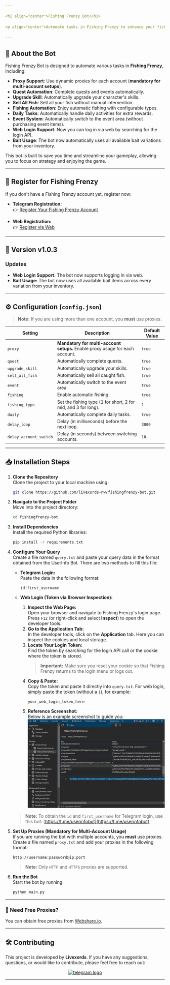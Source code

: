 ```yaml
---

<h1 align="center">Fishing Frenzy Bot</h1>

<p align="center">Automate tasks in Fishing Frenzy to enhance your fishing skills, upgrade your abilities, and maximize your daily rewards!</p>

---
```


## 🚀 About the Bot

Fishing Frenzy Bot is designed to automate various tasks in **Fishing Frenzy**, including:

- **Proxy Support**: Use dynamic proxies for each account (**mandatory for multi-account setups**).
- **Quest Automation**: Complete quests and events automatically.
- **Upgrade Skill**: Automatically upgrade your character's skills.
- **Sell All Fish**: Sell all your fish without manual intervention.
- **Fishing Automation**: Enjoy automatic fishing with configurable types.
- **Daily Tasks**: Automatically handle daily activities for extra rewards.
- **Event System**: Automatically switch to the event area (without purchasing event items).
- **Web Login Support**: Now you can log in via web by searching for the login API.
- **Bait Usage**: The bot now automatically uses all available bait variations from your inventory.

This bot is built to save you time and streamline your gameplay, allowing you to focus on strategy and enjoying the game.

---

## 🎣 Register for Fishing Frenzy

If you don't have a Fishing Frenzy account yet, register now:

- **Telegram Registration:**  
  👉 [Register Your Fishing Frenzy Account](https://t.me/fishingfrenzy_bot/fishingfrenzyapp?startapp=HE8W8F)

- **Web Registration:**  
  👉 [Register via Web](https://fishingfrenzy.co?code=HE8W8F)

---

## 🌟 Version v1.0.3

### Updates

- **Web Login Support:** The bot now supports logging in via web.
- **Bait Usage:** The bot now uses all available bait items across every variation from your inventory.

---

## ⚙️ Configuration (`config.json`)

> **Note:** If you are using more than one account, you **must** use proxies.

| **Setting**            | **Description**                                                              | **Default Value** |
| ---------------------- | ---------------------------------------------------------------------------- | ----------------- |
| `proxy`                | **Mandatory for multi-account setups.** Enable proxy usage for each account. | `true`            |
| `quest`                | Automatically complete quests.                                               | `true`            |
| `upgrade_skill`        | Automatically upgrade your skills.                                           | `true`            |
| `sell_all_fish`        | Automatically sell all caught fish.                                          | `true`            |
| `event`                | Automatically switch to the event area.                                      | `true`            |
| `fishing`              | Enable automatic fishing.                                                    | `true`            |
| `fishing_type`         | Set the fishing type (1 for short, 2 for mid, and 3 for long).                | `1`               |
| `daily`                | Automatically complete daily tasks.                                          | `true`            |
| `delay_loop`           | Delay (in milliseconds) before the next loop.                               | `3000`            |
| `delay_account_switch` | Delay (in seconds) between switching accounts.                               | `10`              |

---

## 📥 Installation Steps

1. **Clone the Repository**  
   Clone the project to your local machine using:

   ```bash
   git clone https://github.com/livexords-nw/fishingfrenzy-bot.git
   ```

2. **Navigate to the Project Folder**  
   Move into the project directory:

   ```bash
   cd fishingfrenzy-bot
   ```

3. **Install Dependencies**  
   Install the required Python libraries:

   ```bash
   pip install -r requirements.txt
   ```

4. **Configure Your Query**  
   Create a file named `query.txt` and paste your query data in the format obtained from the UserInfo Bot. There are two methods to fill this file:

   - **Telegram Login:**  
     Paste the data in the following format:
     ```
     id|first_username
     ```

   - **Web Login (Token via Browser Inspection):**  
     1. **Inspect the Web Page:**  
        Open your browser and navigate to Fishing Frenzy's login page.  
        Press `F12` (or right-click and select **Inspect**) to open the developer tools.
     2. **Go to the Application Tab:**  
        In the developer tools, click on the **Application** tab. Here you can inspect the cookies and local storage.
     3. **Locate Your Login Token:**  
        Find the token by searching for the login API call or the cookie where the token is stored.  
        > **Important:** Make sure you reset your cookie so that Fishing Frenzy returns to the login menu or logs out.
     4. **Copy & Paste:**  
        Copy the token and paste it directly into `query.txt`. For web login, simply paste the token (without a `|`), for example:
        ```
        your_web_login_token_here
        ```
     5. **Reference Screenshot:**  
        Below is an example screenshot to guide you:
        ![Auth Example](auth.png)

   > **Note:** To obtain the `id` and `first_username` for Telegram login, use this bot: [https://t.me/userinfobot](https://t.me/userinfobot)

5. **Set Up Proxies (Mandatory for Multi-Account Usage)**  
   If you are running the bot with multiple accounts, you **must** use proxies. Create a file named `proxy.txt` and add your proxies in the following format:

   ```  
   http://username:password@ip:port
   ```

   > **Note:** Only `HTTP` and `HTTPS` proxies are supported.

6. **Run the Bot**  
   Start the bot by running:

   ```bash
   python main.py
   ```

---

### 🔹 Need Free Proxies?

You can obtain free proxies from [Webshare.io](https://www.webshare.io/).

---

## 🛠️ Contributing

This project is developed by **Livexords**. If you have any suggestions, questions, or would like to contribute, please feel free to reach out:

<div align="center">
  <a href="https://t.me/livexordsscript" target="_blank">
    <img src="https://img.shields.io/static/v1?message=Livexords&logo=telegram&label=&color=2CA5E0&logoColor=white&labelColor=&style=for-the-badge" height="25" alt="telegram logo" />
  </a>
</div>

--- 